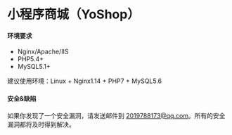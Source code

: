 # 小程序商城（YoShop）



#### 环境要求
- Nginx/Apache/IIS
- PHP5.4+
- MySQL5.1+

建议使用环境：Linux + Nginx1.14 + PHP7 + MySQL5.6


#### 安全&缺陷
如果你发现了一个安全漏洞，请发送邮件到 2019788173@qq.com。所有的安全漏洞都将及时得到解决。

